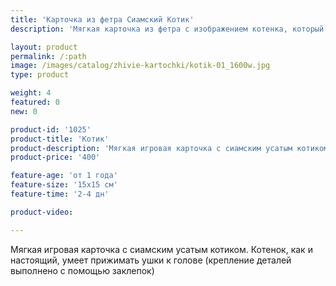 ```yaml
---
title: 'Карточка из фетра Сиамский Котик'
description: 'Мягкая карточка из фетра с изображением котенка, который умеет шевелить ушками'

layout: product
permalink: /:path
image: /images/catalog/zhivie-kartochki/kotik-01_1600w.jpg
type: product

weight: 4
featured: 0
new: 0

product-id: '1025'
product-title: 'Котик'
product-description: 'Мягкая игровая карточка с сиамским усатым котиком. Котенок, как и настоящий, умеет прижимать ушки к голове (крепление деталей выполнено с помощью заклепок)'
product-price: '400'

feature-age: 'от 1 года'
feature-size: '15х15 см'
feature-time: '2-4 дн'

product-video: 

---
```

Мягкая игровая карточка с сиамским усатым котиком. Котенок, как и настоящий, умеет прижимать ушки к голове (крепление деталей выполнено с помощью заклепок) 